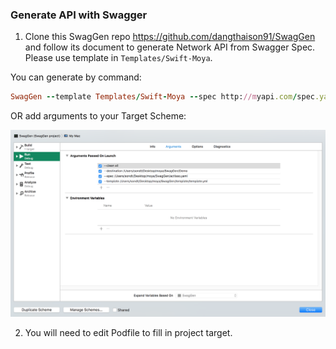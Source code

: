 ### Generate API with Swagger

1. Clone this SwagGen repo https://github.com/dangthaison91/SwagGen and follow its document to generate Network API from Swagger Spec. Please use template in `Templates/Swift-Moya`.

You can generate by command:
```ruby
SwagGen --template Templates/Swift-Moya --spec http://myapi.com/spec.yaml --destination generated --option name:MyAPI --option "customProperty: custom value --clean leave.files"
```

OR add arguments to your Target Scheme:

![inline 60%](swaggen.png)

2. You will need to edit Podfile to fill in project target.
